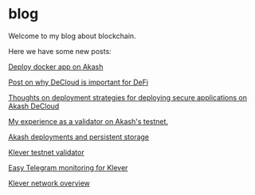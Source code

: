# blog
Welcome to my blog about blockchain.

Here we have some new posts:

[Deploy docker app on Akash](deploy-owncloud-on-Akash)

[Post on why DeCloud is important for DeFi](defi-decloud)

[Thoughts on deployment strategies for deploying secure applications on Akash DeCloud](deployment-strategies)

[My experience as a validator on Akash's testnet.](akash-testnet-validator)

[Akash deployments and persistent storage](https://github.com/papanomad535/blog/blob/main/akash-deployment/deployments-and-persistent-storage.md)

[Klever testnet validator](https://github.com/papanomad535/blog/blob/main/klever-testnet/validator-setup.md)

[Easy Telegram monitoring for Klever](https://github.com/papanomad535/blog/blob/main/klever-testnet/easy-telegram-monitoring.md)

[Klever network overview](https://github.com/papanomad535/blog/blob/4caf107a66a8f99ae60288fff0c7b8b652ca4dbf/klever-testnet/klever-overview.md)
